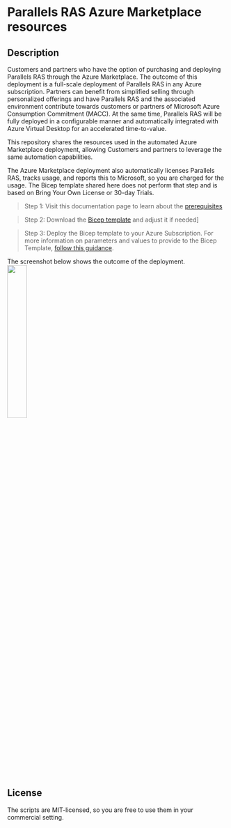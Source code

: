 # Parallels RAS Azure Marketplace resources

## Description

Customers and partners who have the option of purchasing and deploying Parallels RAS through the Azure Marketplace. The outcome of this deployment is a full-scale deployment of Parallels RAS in any Azure subscription. Partners can benefit from simplified selling through personalized offerings and have Parallels RAS and the associated environment contribute towards customers or partners of Microsoft Azure Consumption Commitment (MACC). At the same time, Parallels RAS will be fully deployed in a configurable manner and automatically integrated with Azure Virtual Desktop for an accelerated time-to-value.

This repository shares the resources used in the automated Azure Marketplace deployment, allowing Customers and partners to leverage the same automation capabilities.

The Azure Marketplace deployment also automatically licenses Parallels RAS, tracks usage, and reports this to Microsoft, so you are charged for the usage. The Bicep template shared here does not perform that step and is based on Bring Your Own License or 30-day Trials.

> Step 1: Visit this documentation page to learn about the [prerequisites](https://docs.parallels.com/parallels-ras-azure-marketplace-deployment-19/introduction/before-you-start)

> Step 2: Download the [Bicep template](https://github.com/Parallels/RAS-PowerShell/blob/master/RAS-Azure-Marketplace/mainTemplate.bicep) and adjust it if needed]

> Step 3: Deploy the Bicep template to your Azure Subscription. For more information on parameters and values to provide to the Bicep Template, [follow this guidance](https://docs.parallels.com/parallels-ras-azure-marketplace-deployment-19/deployment).

The screenshot below shows the outcome of the deployment.
<image src=./images/deployment_result.png width=30%>

## License 

The scripts are MIT-licensed, so you are free to use them in your commercial setting.
